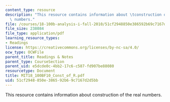 ```yaml
---
content_type: resource
description: "This resource contains information about \tconstruction of the real\
  \ numbers."
file: /courses/18-100b-analysis-i-fall-2010/51cf2948850e386592b69c7167d2d5bb_MIT18_100BF10_Const_of_R.pdf
file_size: 238084
file_type: application/pdf
learning_resource_types:
- Readings
license: https://creativecommons.org/licenses/by-nc-sa/4.0/
ocw_type: OCWFile
parent_title: Readings & Notes
parent_type: CourseSection
parent_uid: e5dcde0c-4bb2-17c6-c587-fd907be88080
resourcetype: Document
title: MIT18_100BF10_Const_of_R.pdf
uid: 51cf2948-850e-3865-92b6-9c7167d2d5bb
---
```

This resource contains information about 	construction of the real numbers.